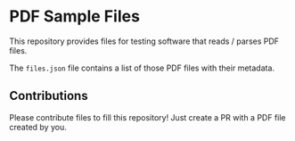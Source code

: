 # PDF Sample Files

This repository provides files for testing software that reads / parses
PDF files.

The `files.json` file contains a list of those PDF files with their metadata.

## Contributions

Please contribute files to fill this repository! Just create a PR with a
PDF file created by you.
